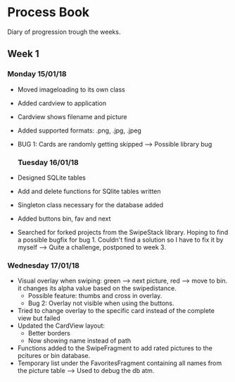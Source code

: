 # Process Book

Diary of progression trough the weeks.

## Week 1

### Monday 15/01/18
- Moved imageloading to its own class
- Added cardview to application
- Cardview shows filename and picture
- Added supported formats: .png, .jpg, .jpeg
- BUG 1: Cards are randomly getting skipped --> Possible library bug
  
  ### Tuesday 16/01/18
 - Designed SQLite tables
 - Add and delete functions for SQlite tables written
 - Singleton class necessary for the database added
 - Added buttons bin, fav and next
 - Searched for forked projects from the SwipeStack library. Hoping
 to find a possible bugfix for bug 1. Couldn't find a solution so
 I have to fix it by myself --> Quite a challenge, postponed to week 3.
 
 ### Wednesday 17/01/18
 - Visual overlay when swiping: green --> next picture, red --> move to bin.
 it changes its alpha value based on the swipedistance.
    - Possible feature: thumbs and cross in overlay.
    - Bug 2: Overlay not visible when using the buttons.
 - Tried to change overlay to the specific card instead of the complete view
 but failed
 - Updated the CardView layout:
    - Better borders
    - Now showing name instead of path
 - Functions added to the SwipeFragment to add rated pictures to the pcitures
 or bin database.
 - Temporary list under the FavoritesFragment containing all names from the 
 picture table --> Used to debug the db atm.

